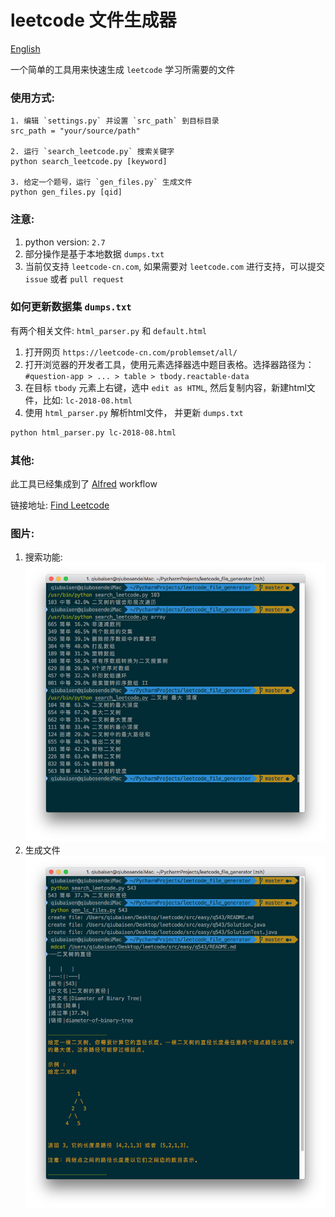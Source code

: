 # leetcode 文件生成器
[English](README.md)

一个简单的工具用来快速生成 `leetcode` 学习所需要的文件

### 使用方式:
```
1. 编辑 `settings.py` 并设置 `src_path` 到目标目录
src_path = "your/source/path"

2. 运行 `search_leetcode.py` 搜索关键字
python search_leetcode.py [keyword]

3. 给定一个题号，运行 `gen_files.py` 生成文件
python gen_files.py [qid]
``` 
### 注意:
1. python version: `2.7`
2. 部分操作是基于本地数据 `dumps.txt`
3. 当前仅支持 `leetcode-cn.com`, 如果需要对 `leetcode.com` 进行支持，可以提交 `issue` 或者 `pull request`

### 如何更新数据集 `dumps.txt`
有两个相关文件: `html_parser.py` 和 `default.html`
1. 打开网页 `https://leetcode-cn.com/problemset/all/`
2. 打开浏览器的开发者工具，使用元素选择器选中题目表格。选择器路径为：`#question-app > ... > table > tbody.reactable-data`
3. 在目标 `tbody` 元素上右键，选中 `edit as HTML`, 然后复制内容，新建html文件，比如: `lc-2018-08.html`
4. 使用 `html_parser.py` 解析html文件， 并更新 `dumps.txt`
```bash
python html_parser.py lc-2018-08.html
```

### 其他:
此工具已经集成到了 [Alfred](https://www.alfredapp.com) workflow

链接地址: [Find Leetcode](https://github.com/qbosen/Alfred-WorkFlow/tree/master/FindLeetCode)

### 图片:
1. 搜索功能:
![](pic/search.png)
2. 生成文件
![](pic/gen_file.png)
